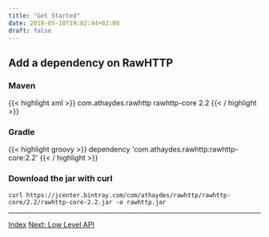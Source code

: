 ```yaml
---
title: "Get Started"
date: 2018-05-10T19:02:44+02:00
draft: false
---
```


## Add a dependency on RawHTTP

### Maven

{{< highlight xml >}}
<dependency>
    <groupId>com.athaydes.rawhttp</groupId>
    <artifactId>rawhttp-core</artifactId>
    <version>2.2</version>
</dependency>
{{< / highlight >}}

### Gradle

{{< highlight groovy >}}
dependency 'com.athaydes.rawhttp:rawhttp-core:2.2'
{{< / highlight >}}

### Download the jar with curl

```
curl https://jcenter.bintray.com/com/athaydes/rawhttp/rawhttp-core/2.2/rawhttp-core-2.2.jar -o rawhttp.jar
```

<hr>

[Index](/rawhttp/docs) [Next: Low Level API](/rawhttp/docs/low-level-api)